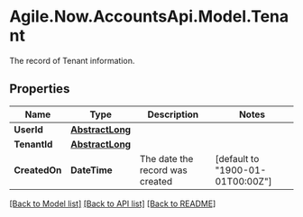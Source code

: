 # Agile.Now.AccountsApi.Model.Tenant
The record of Tenant information.

## Properties

Name | Type | Description | Notes
------------ | ------------- | ------------- | -------------
**UserId** | [**AbstractLong**](AbstractLong.md) |  | 
**TenantId** | [**AbstractLong**](AbstractLong.md) |  | 
**CreatedOn** | **DateTime** | The date the record was created | [default to "1900-01-01T00:00Z"]

[[Back to Model list]](../README.md#documentation-for-models) [[Back to API list]](../README.md#documentation-for-api-endpoints) [[Back to README]](../README.md)

